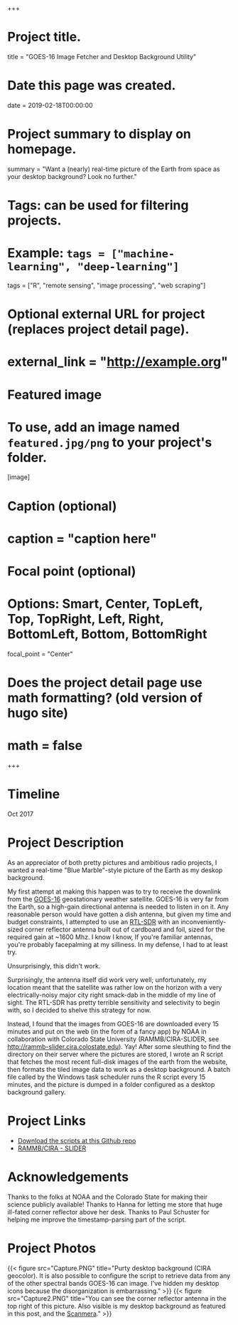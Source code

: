 +++
# Project title.
title = "GOES-16 Image Fetcher and Desktop Background Utility"

# Date this page was created.
date = 2019-02-18T00:00:00

# Project summary to display on homepage.
summary = "Want a (nearly) real-time picture of the Earth from space as your desktop background? Look no further."

# Tags: can be used for filtering projects.
# Example: `tags = ["machine-learning", "deep-learning"]`
tags = ["R", "remote sensing", "image processing", "web scraping"]

# Optional external URL for project (replaces project detail page).
# external_link = "http://example.org"

# Featured image
# To use, add an image named `featured.jpg/png` to your project's folder.
[image]
# Caption (optional)
#  caption = "caption here"

# Focal point (optional)
# Options: Smart, Center, TopLeft, Top, TopRight, Left, Right, BottomLeft, Bottom, BottomRight
  focal_point = "Center"

# Does the project detail page use math formatting? (old version of hugo site)
# math = false

+++

# Timeline
Oct 2017


# Project Description
As an appreciator of both pretty pictures and ambitious radio projects, I wanted a real-time "Blue Marble"-style picture of the Earth as my deskop background. 

My first attempt at making this happen was to try to receive the downlink from the [GOES-16](https://en.wikipedia.org/wiki/GOES-16) geostationary weather satellite. GOES-16 is very far from the Earth, so a high-gain directional antenna is needed to listen in on it. Any reasonable person would have gotten a dish antenna, but given my time and budget constraints, I attempted to use an [RTL-SDR](https://www.rtl-sdr.com/about-rtl-sdr/) with an inconveniently-sized corner reflector antenna built out of cardboard and foil, sized for the required gain at ~1600 Mhz. I know I know, If you're familiar antennas, you're probably facepalming at my silliness. In my defense, I had to at least try.

Unsurprisingly, this didn't work. 

Surprisingly, the antenna itself did work very well; unfortunately, my location meant that the satellite was rather low on the horizon with a very electrically-noisy major city right smack-dab in the middle of my line of sight. The RTL-SDR has pretty terrible sensitivity and selectivity to begin with, so I decided to shelve this strategy for now.

Instead, I found that the images from GOES-16 are downloaded every 15 minutes and put on the web (in the form of a fancy app) by NOAA in collaboration with Colorado State University (RAMMB/CIRA-SLIDER, see http://rammb-slider.cira.colostate.edu). Yay! After some sleuthing to find the directory on their server where the pictures are stored, I wrote an R script that fetches the most recent full-disk images of the earth from the website, then formats the tiled image data to work as a desktop background. A batch file called by the Windows task scheduler runs the R script every 15 minutes, and the picture is dumped in a folder configured as a desktop background gallery.


# Project Links
- [Download the scripts at this Github repo](https://github.com/KeiranCantilina/GOES16-fetch)
- [RAMMB/CIRA - SLIDER](http://rammb-slider.cira.colostate.edu/)


# Acknowledgements
Thanks to the folks at NOAA and the Colorado State for making their science publicly available! 
Thanks to Hanna for letting me store that huge ill-fated corner reflector above her desk. 
Thanks to Paul Schuster for helping me improve the timestamp-parsing part of the script.


# Project Photos
{{< figure src="Capture.PNG" title="Purty desktop background (CIRA geocolor). It is also possible to configure the script to retrieve data from any of the other spectral bands GOES-16 can image. I've hidden my desktop icons because the disorganization is embarrassing." >}}
{{< figure src="Capture2.PNG" title="You can see the corner reflector antenna in the top right of this picture. Also visible is my desktop background as featured in this post, and the [Scanmera](https://keirancantilina.github.io/project/scanmera/)." >}}


